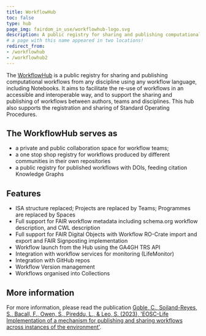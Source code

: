```yaml
---
title: WorkflowHub
toc: false
type: hub
page_img: fairdom_in_use/workflowhub-logo.svg
description: A public registry for sharing and publishing computational workflows from any discipline using any workflow language. 
# a page with this name appeared in two locations!
redirect_from:
- /workflowhub
- /workflowhub2
---
```


The [WorkflowHub](https://workflowhub.eu) is a public registry for sharing and publishing computational workflows from any discipline using any workflow language, including Notebooks. It aims to facilitate the re-use of workflows in an accessible and interoperable way, and to support the sharing and publishing of workflows between authors, teams and disciplines. This hub also supports the registration and sharing of Standard Operating Procedures. 


## The WorkflowHub serves as
  * a private and public collaboration space for workflow teams;
  * a one stop shop registry for workflows produced by different communities in their own repositories
  * a public registry for published workflows with DOIs, feeding citation Knowledge Graphs
    
## Features

 * ISA structure replaced; Projects are replaced by Teams; Programmes are replaced by Spaces 
 * Full support for FAIR workflow metadata including schema.org workflow description, and CWL description
 * Full support for FAIR Digital Objects with  Workflow RO-Crate import and export and FAIR Signposting implementation
 * Workflow launch from the Hub using the GA4GH TRS API
 * Integration with workflow services for monitoring (LifeMonitor) 
 * Integration with GitHub repos 
 * Workflow Version management
 * Workflows organised into Collections

## More information

For more information, please read the publication [Goble, C., Soiland-Reyes, S., Bacall, F., Owen, S., Pireddu, L., & Leo, S. (2023), 'EOSC-Life Implementation of a mechanism for publishing and sharing workflows across instances of the environment'](https://doi.org/10.5281/zenodo.7886545).
